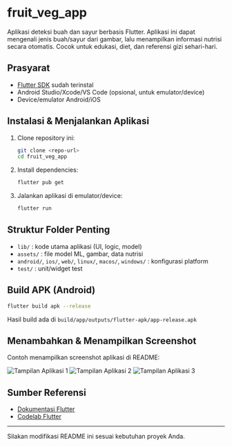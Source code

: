 # fruit_veg_app

Aplikasi deteksi buah dan sayur berbasis Flutter. Aplikasi ini dapat mengenali jenis buah/sayur dari gambar, lalu menampilkan informasi nutrisi secara otomatis. Cocok untuk edukasi, diet, dan referensi gizi sehari-hari.

## Prasyarat

- [Flutter SDK](https://docs.flutter.dev/get-started/install) sudah terinstal
- Android Studio/Xcode/VS Code (opsional, untuk emulator/device)
- Device/emulator Android/iOS

## Instalasi & Menjalankan Aplikasi

1. Clone repository ini:
   ```bash
   git clone <repo-url>
   cd fruit_veg_app
   ```
2. Install dependencies:
   ```bash
   flutter pub get
   ```
3. Jalankan aplikasi di emulator/device:
   ```bash
   flutter run
   ```

## Struktur Folder Penting

- `lib/` : kode utama aplikasi (UI, logic, model)
- `assets/` : file model ML, gambar, data nutrisi
- `android/`, `ios/`, `web/`, `linux/`, `macos/`, `windows/` : konfigurasi platform
- `test/` : unit/widget test

## Build APK (Android)

```bash
flutter build apk --release
```
Hasil build ada di `build/app/outputs/flutter-apk/app-release.apk`

## Menambahkan & Menampilkan Screenshot

Contoh menampilkan screenshot aplikasi di README:

![Tampilan Aplikasi 1](assets/screenshot.png)
![Tampilan Aplikasi 2](assets/screenshot2.png)
![Tampilan Aplikasi 3](assets/screenshot3.png)

## Sumber Referensi
- [Dokumentasi Flutter](https://docs.flutter.dev/)
- [Codelab Flutter](https://docs.flutter.dev/get-started/codelab)

---

Silakan modifikasi README ini sesuai kebutuhan proyek Anda.
